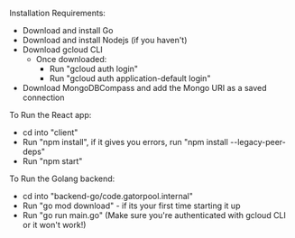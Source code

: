

Installation Requirements:
- Download and install Go
- Download and install Nodejs (if you haven't)
- Download gcloud CLI
    - Once downloaded:
        - Run "gcloud auth login"
        - Run "gcloud auth application-default login"
- Download MongoDBCompass and add the Mongo URI as a saved connection 


To Run the React app:
- cd into "client"
- Run "npm install", if it gives you errors, run "npm install --legacy-peer-deps"
- Run "npm start"

To Run the Golang backend: 
- cd into "backend-go/code.gatorpool.internal"
- Run "go mod download" - if its your first time starting it up
- Run "go run main.go" (Make sure you're authenticated with gcloud CLI or it won't work!)